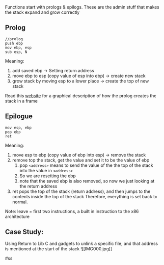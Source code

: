 Functions start with prologs & epilogs. These are the admin stuff that makes the stack expand and grow correctly

## Prolog

```
//prolog
push ebp
mov	ebp, esp
sub	esp, N
```
Meaning:
1. add saved ebp -> Setting return address
2. move ebp to esp (copy value of esp into ebp) -> create new stack
3. grow stack by moving esp to a lower place  -> create the top of new stack

Read this [website](https://manybutfinite.com/post/journey-to-the-stack/) for a graphical description of how the prolog creates the stack in a frame
## Epilogue
```
mov	esp, ebp
pop	ebp
ret
```
Meaning:
1. move esp to ebp (copy value of ebp into esp) -> remove the stack
2. remove top the stack, get the value and set it to be the value of ebp
	1. pop `<address>` means to send the value of the the top of the stack into the value in `<address>`
	2. So we are resetting the ebp
	3. note that the saved ebp is also removed, so now we just looking at the return address
3. ret pops the top of the stack (return address), and then jumps to the contents inside the top of the stack
Therefore, everything is set back to normal.

Note: leave = first two instructions, a built in instruction to the x86 architecture

## Case Study:
Using Return to Lib C and gadgets to unlink a specific file, and that address is mentioned at the start of the stack
![[IMG000.jpg]]

#ss 
